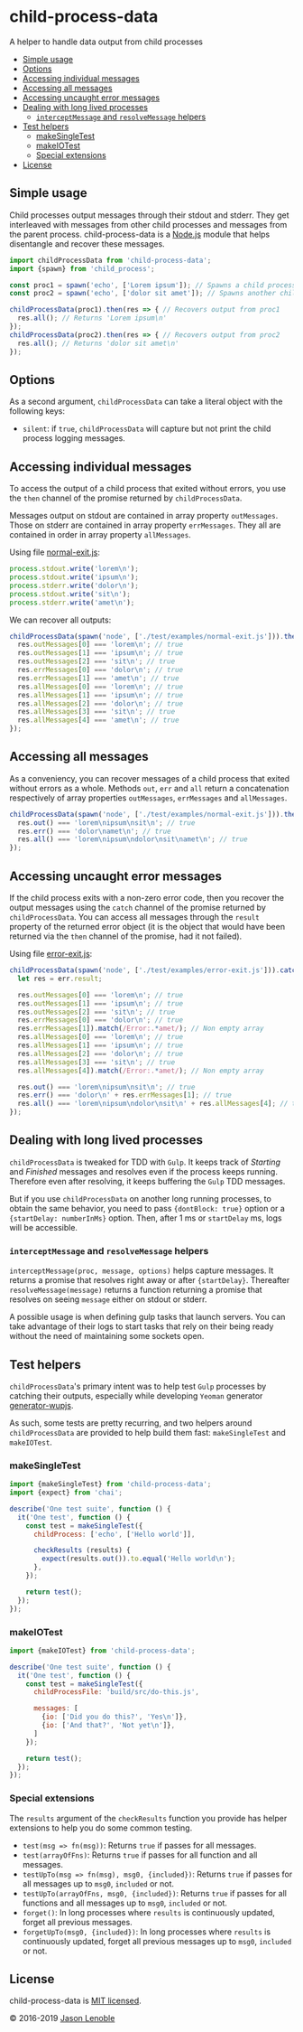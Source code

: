 # child-process-data

A helper to handle data output from child processes

  * [Simple usage](#simple-usage)
  * [Options](#options)
  * [Accessing individual messages](#accessing-individual-messages)
  * [Accessing all messages](#accessing-all-messages)
  * [Accessing uncaught error messages](#accessing-uncaught-error-messages)
  * [Dealing with long lived processes](#dealing-with-long-lived-processes)
    * [`interceptMessage` and `resolveMessage` helpers](#interceptmessage-and-resolvemessage-helpers)
  * [Test helpers](#test-helpers)
    * [makeSingleTest](#makesingletest)
    * [makeIOTest](#makeiotest)
    * [Special extensions](#special-extensions)
  * [License](#license)


## Simple usage

Child processes output messages through their stdout and stderr. They get interleaved with messages from other child processes and messages from the parent process.
child-process-data is a [Node.js](https://nodejs.org) module that helps disentangle and recover these messages.

```js
import childProcessData from 'child-process-data';
import {spawn} from 'child_process';

const proc1 = spawn('echo', ['Lorem ipsum']); // Spawns a child process
const proc2 = spawn('echo', ['dolor sit amet']); // Spawns another child process

childProcessData(proc1).then(res => { // Recovers output from proc1
  res.all(); // Returns 'Lorem ipsum\n'
});
childProcessData(proc2).then(res => { // Recovers output from proc2
  res.all(); // Returns 'dolor sit amet\n'
});
```

## Options

As a second argument, `childProcessData` can take a literal object with the following keys:

* `silent`: if `true`, `childProcessData` will capture but not print the child process logging messages.

## Accessing individual messages

To access the output of a child process that exited without errors, you use the `then` channel of the promise returned by `childProcessData`.

Messages output on stdout are contained in array property `outMessages`. Those on stderr are contained in array property `errMessages`. They all are contained in order in array property `allMessages`.

Using file [normal-exit.js](./test/examples/normal-exit.js):

```js
process.stdout.write('lorem\n');
process.stdout.write('ipsum\n');
process.stderr.write('dolor\n');
process.stdout.write('sit\n');
process.stderr.write('amet\n');
```

We can recover all outputs:

```js
childProcessData(spawn('node', ['./test/examples/normal-exit.js'])).then(res => {
  res.outMessages[0] === 'lorem\n'; // true
  res.outMessages[1] === 'ipsum\n'; // true
  res.outMessages[2] === 'sit\n'; // true
  res.errMessages[0] === 'dolor\n'; // true
  res.errMessages[1] === 'amet\n'; // true
  res.allMessages[0] === 'lorem\n'; // true
  res.allMessages[1] === 'ipsum\n'; // true
  res.allMessages[2] === 'dolor\n'; // true
  res.allMessages[3] === 'sit\n'; // true
  res.allMessages[4] === 'amet\n'; // true
});
```

## Accessing all messages

As a conveniency, you can recover messages of a child process that exited without errors as a whole. Methods `out`, `err` and `all` return a concatenation respectively of array properties `outMessages`, `errMessages` and `allMessages`.

```js
childProcessData(spawn('node', ['./test/examples/normal-exit.js'])).then(res => {
  res.out() === 'lorem\nipsum\nsit\n'; // true
  res.err() === 'dolor\namet\n'; // true
  res.all() === 'lorem\nipsum\ndolor\nsit\namet\n'; // true
});
```

## Accessing uncaught error messages

If the child process exits with a non-zero error code, then you recover the output messages using the `catch` channel of the promise returned by `childProcessData`. You can access all messages through the `result` property of the returned error object (it is the object that would have been returned via the `then` channel of the promise, had it not failed).

Using file [error-exit.js](./test/examples/error-exit.js):

```js
childProcessData(spawn('node', ['./test/examples/error-exit.js'])).catch(err => {
  let res = err.result;

  res.outMessages[0] === 'lorem\n'; // true
  res.outMessages[1] === 'ipsum\n'; // true
  res.outMessages[2] === 'sit\n'; // true
  res.errMessages[0] === 'dolor\n'; // true
  res.errMessages[1]).match(/Error:.*amet/); // Non empty array
  res.allMessages[0] === 'lorem\n'; // true
  res.allMessages[1] === 'ipsum\n'; // true
  res.allMessages[2] === 'dolor\n'; // true
  res.allMessages[3] === 'sit\n'; // true
  res.allMessages[4]).match(/Error:.*amet/); // Non empty array

  res.out() === 'lorem\nipsum\nsit\n'; // true     
  res.err() === 'dolor\n' + res.errMessages[1]; // true
  res.all() === 'lorem\nipsum\ndolor\nsit\n' + res.allMessages[4]; // true
});
```

## Dealing with long lived processes

`childProcessData` is tweaked for TDD with `Gulp`. It keeps track of *Starting* and *Finished* messages and resolves even if the process keeps running. Therefore even after resolving, it keeps buffering the `Gulp` TDD messages.

But if you use `childProcessData` on another long running processes, to obtain the same behavior, you need to pass `{dontBlock: true}` option or a `{startDelay: numberInMs}` option. Then, after 1 ms or `startDelay` ms, logs will be accessible.

### `interceptMessage` and `resolveMessage` helpers

`interceptMessage(proc, message, options)` helps capture messages. It returns a promise that resolves right away or after `{startDelay}`. Thereafter `resolveMessage(message)` returns a function returning a promise that resolves on seeing `message` either on stdout or stderr.

A possible usage is when defining gulp tasks that launch servers. You can take advantage of their logs to start tasks that rely on their being ready without the need of maintaining some sockets open.

## Test helpers

`childProcessData`'s primary intent was to help test `Gulp` processes by catching their outputs, especially while developing `Yeoman` generator [generator-wupjs](https://www.npmjs.com/package/generator-wupjs).

As such, some tests are pretty recurring, and two helpers around `childProcessData` are provided to help build them fast: `makeSingleTest` and
`makeIOTest`.

### makeSingleTest

```js
import {makeSingleTest} from 'child-process-data';
import {expect} from 'chai';

describe('One test suite', function () {
  it('One test', function () {
    const test = makeSingleTest({
      childProcess: ['echo', ['Hello world']],

      checkResults (results) {
        expect(results.out()).to.equal('Hello world\n');
      },
    });

    return test();
  });
});
```

### makeIOTest

```js
import {makeIOTest} from 'child-process-data';

describe('One test suite', function () {
  it('One test', function () {
    const test = makeSingleTest({
      childProcessFile: 'build/src/do-this.js',

      messages: [
        {io: ['Did you do this?', 'Yes\n']},
        {io: ['And that?', 'Not yet\n']},
      ]
    });

    return test();
  });
});
```

### Special extensions

The `results` argument of the `checkResults` function you provide has helper extensions to help you do some common testing.

* `test(msg => fn(msg))`: Returns `true` if passes for all messages.
* `test(arrayOfFns)`: Returns `true` if passes for all function and all messages.
* `testUpTo(msg => fn(msg), msg0, {included})`: Returns `true` if passes for all messages up to `msg0`, `included` or not.
* `testUpTo(arrayOfFns, msg0, {included})`: Returns `true` if passes for all functions and all messages up to `msg0`, `included` or not.
* `forget()`: In long processes where `results` is continuously updated, forget all previous messages.
* `forgetUpTo(msg0, {included})`: In long processes where `results` is continuously updated, forget all previous messages up to `msg0`, `included` or not.


## License

child-process-data is [MIT licensed](./LICENSE).

© 2016-2019 [Jason Lenoble](mailto:jason.lenoble@gmail.com)

